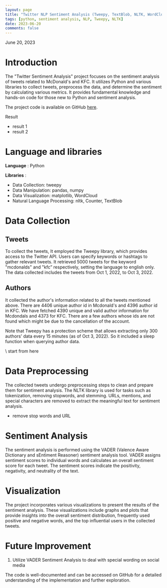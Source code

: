 ```yaml
---
layout: page
title: "Twitter NLP Sentiment Analysis (Tweepy, TextBlob, NLTK, WordCloud)"
tags: [python, sentiment analysis, NLP, Tweepy, NLTK]
date: 2023-06-20
comments: false
---
```


June 20, 2023

# Introduction

The "Twitter Sentiment Analysis" project focuses on the sentiment analysis of tweets related to McDonald's and KFC. It utilizes Python and various libraries to collect tweets, preprocess the data, and determine the sentiment by calculating various metrics. It provides fundamental knowledge and hands-on code for those new to Python and sentiment analysis.

The project code is available on GitHub [here](https://github.com/xup65k6t6/Twitter_Sentiment_Analysis/blob/main/tweet_collection_final%20version.ipynb).

Result
- result 1
- result 2

# Language and libraries
**Language** : Python

**Libraries** : 
* Data Collection: tweepy
* Data Manipulation: pandas, numpy
* Data Visualization: matplotlib, WordCloud
* Natural Language Processing: nltk, Counter, TextBlob


# Data Collection

## Tweets
To collect the tweets, It employed the Tweepy library, which provides access to the Twitter API. Users can specify keywords or hashtags to gather relevant tweets. It retrieved 5000 tweets for the keyword "mcdonalds" and "kfc” respectively, setting the language to english only. The data collected includes the tweets from Oct 1, 2022, to Oct 3, 2022.

## Authors
It collected the author's information related to all the tweets mentioned above. There are 4406 unique author id in Mcdonald's and 4396 author id in KFC. We have fetched 4390 unique and valid author information for Mcdondals and 4373 for KFC. There are a few authors whose ids are not found which might be due to the cancellation of the account.

Note that Tweepy has a protection scheme that allows extracting only 300 authors' data every 15 minutes (as of Oct 3, 2022). So it included a sleep function when querying author data.

\\ start from here

# Data Preprocessing

The collected tweets undergo preprocessing steps to clean and prepare them for sentiment analysis. The NLTK library is used for tasks such as tokenization, removing stopwords, and stemming. URLs, mentions, and special characters are removed to extract the meaningful text for sentiment analysis.

- remove stop words and URL

# Sentiment Analysis

The sentiment analysis is performed using the VADER (Valence Aware Dictionary and sEntiment Reasoner) sentiment analysis tool. VADER assigns sentiment scores to individual words and calculates an overall sentiment score for each tweet. The sentiment scores indicate the positivity, negativity, and neutrality of the text.

# Visualization

The project incorporates various visualizations to present the results of the sentiment analysis. These visualizations include graphs and plots that provide insights into the overall sentiment distribution, frequently used positive and negative words, and the top influential users in the collected tweets.

# Future Improvement
1. Utilize VADER Sentiment Analysis to deal with special wording on social media

The code is well-documented and can be accessed on GitHub for a detailed understanding of the implementation and further exploration.


